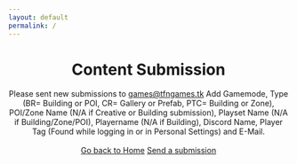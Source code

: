 ```yaml
---
layout: default
permalink: /
---
```


<div align="center" tabindex="-1" style="max-width: none; padding-left: 0px; padding-right: 0px;" class="cCenterPanel" data-aura-rendered-by="284:0">
<h1>Content Submission</h1>

Please sent new submissions to games@tfngames.tk
Add Gamemode, Type (BR= Building or POI, CR= Gallery or Prefab, PTC= Building or Zone), POI/Zone Name (N/A if Creative or Building submission), Playset Name (N/A if Building/Zone/POI), Playername (N/A if Building), Discord Name, Player Tag (Found while logging in or in Personal Settings) and E-Mail.
<br> </br>
<a class="btn btn-danger" href="https://www.tfngames.tk" role="button">Go back to Home</a>	<a class="btn btn-info" href="mailto:games@tfnngames.tk" role="button">Send a submission</a>